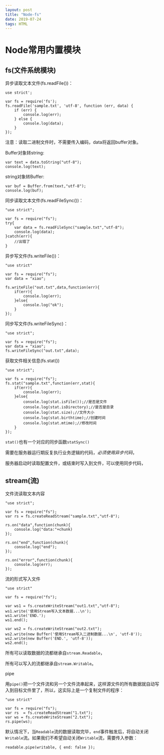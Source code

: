 ```yaml
---
layout: post
title: "Node-fs"
date: 2019-07-24
tags: HTML  
---
```


# Node常用内置模块

## fs(文件系统模块)

异步读取文本文件(fs.readFile())：

```
use strict';

var fs = require('fs');
fs.readFile('sample.txt', 'utf-8', function (err, data) {
    if (err) {
        console.log(err);
    } else {
        console.log(data);
    }
});
```

注意：读取二进制文件时，不需要传入编码，data将返回buffer对象。



Buffer对象转string:

```
var text = data.toString("utf-8");
console.log(text);
```

string对象转Buffer:

```
var buf = Buffer.from(text,"utf-8");
console.log(buf);
```



同步读取文本文件(fs.readFileSync())：

```
"use strict";

var fs = require("fs");
try{
	var data = fs.readFileSync("sample.txt","utf-8");
	console.log(data);
}catch(err){
	//出错了
}
```



异步写文件(fs.writeFile())：

```
"use strict"

var fs = require("fs");
var data = "xiao";

fs.writeFile("out.txt",data,function(err){
	if(err){
		console.log(err);
	}else{
		console.log("ok");
	}
});
```



同步写文件(fs.writeFileSync)：

```
"use strict";

var fs = require("fs");
var data = "xiao";
fs.writeFileSync("out.txt",data);
```



获取文件相关信息(fs.stat())

```
"use strict";

var fs = require("fs");
fs.stat("sample.txt",function(err,stat){
	if(err){
		console.log(err);
	}else{
		console.log(stat.isFile());//是否是文件
		console.log(stat.isDirectory);//是否是目录
		console.log(stat.size);//文件大小
		console.log(stat.birthtime);//创建时间
		console.log(stat.mtime);//修改时间
	}
});
```

`stat()`也有一个对应的同步函数`statSync()`



需要在服务器运行期反复执行业务逻辑的代码，*必须使用异步代码*，

服务器启动时读取配置文件，或结束时写入到文件，可以使用同步代码，



## stream(流)

文件流读取文本内容

```
"use strict";

var fs = require("fs");
var rs = fs.createReadStream("sample.txt","utf-8");

rs.on("data",function(chunk){
	console.log("data:"+chunk)
});

rs.on("end",function(chunk){
	console.log("end");
});

rs.on("error",function(chunk){
	console.log(err);
});
```



流的形式写入文件

```
"use strict"

var fs = require("fs");

var ws1 = fs.createWriteStream("out1.txt","utf-8");
ws1.write('使用Stream写入文本数据...\n');
ws1.write('END.');
ws1.end();

var ws2 = fs.createWriteStream("out2.txt");
ws2.write(new Buffer('使用Stream写入二进制数据...\n', 'utf-8'));
ws2.write(new Buffer('END.', 'utf-8'));
ws2.end();
```

所有可以读取数据的流都继承自`stream.Readable`，

所有可以写入的流都继承自`stream.Writable`。



pipe

用`pipe()`把一个文件流和另一个文件流串起来，这样源文件的所有数据就自动写入到目标文件里了，所以，这实际上是一个复制文件的程序：

```
"use strict"

var fs = require("fs");
var rs  = fs.createReadStream("1.txt");
var ws = fs.createWriteStream("2.txt");
rs.pipe(ws);
```

默认情况下，当`Readable`流的数据读取完毕，`end`事件触发后，将自动关闭`Writable`流。如果我们不希望自动关闭`Writable`流，需要传入参数：

```
readable.pipe(writable, { end: false });
```


